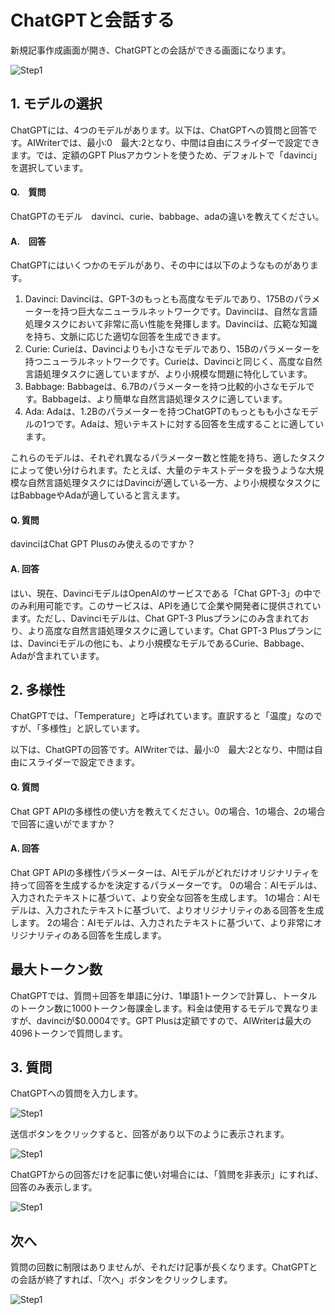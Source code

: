 # ChatGPTと会話する

新規記事作成画面が開き、ChatGPTとの会話ができる画面になります。

![Step1](../images/06_postSteps/05-01-creatPost03.png)

## 1. モデルの選択

ChatGPTには、4つのモデルがあります。以下は、ChatGPTへの質問と回答です。AIWriterでは、最小:0　最大:2となり、中間は自由にスライダーで設定できます。では、定額のGPT Plusアカウントを使うため、デフォルトで「davinci」を選択しています。

#### Q.　質問

ChatGPTのモデル　davinci、curie、babbage、adaの違いを教えてください。

#### A.　回答

ChatGPTにはいくつかのモデルがあり、その中には以下のようなものがあります。

1.  Davinci: Davinciは、GPT-3のもっとも高度なモデルであり、175Bのパラメーターを持つ巨大なニューラルネットワークです。Davinciは、自然な言語処理タスクにおいて非常に高い性能を発揮します。Davinciは、広範な知識を持ち、文脈に応じた適切な回答を生成できます。
2.  Curie: Curieは、Davinciよりも小さなモデルであり、15Bのパラメーターを持つニューラルネットワークです。Curieは、Davinciと同じく、高度な自然言語処理タスクに適していますが、より小規模な問題に特化しています。
3.  Babbage: Babbageは、6.7Bのパラメーターを持つ比較的小さなモデルです。Babbageは、より簡単な自然言語処理タスクに適しています。
4.  Ada: Adaは、1.2Bのパラメーターを持つChatGPTのもっともも小さなモデルの1つです。Adaは、短いテキストに対する回答を生成することに適しています。

これらのモデルは、それぞれ異なるパラメーター数と性能を持ち、適したタスクによって使い分けられます。たとえば、大量のテキストデータを扱うような大規模な自然言語処理タスクにはDavinciが適している一方、より小規模なタスクにはBabbageやAdaが適していると言えます。

#### Q. 質問

davinciはChat GPT Plusのみ使えるのですか？

#### A. 回答

はい、現在、DavinciモデルはOpenAIのサービスである「Chat GPT-3」の中でのみ利用可能です。このサービスは、APIを通じて企業や開発者に提供されています。ただし、Davinciモデルは、Chat GPT-3 Plusプランにのみ含まれており、より高度な自然言語処理タスクに適しています。Chat GPT-3 Plusプランには、Davinciモデルの他にも、より小規模なモデルであるCurie、Babbage、Adaが含まれています。

## 2. 多様性

ChatGPTでは、「Temperature」と呼ばれています。直訳すると「温度」なのですが、「多様性」と訳しています。

以下は、ChatGPTの回答です。AIWriterでは、最小:0　最大:2となり、中間は自由にスライダーで設定できます。

#### Q. 質問

Chat GPT APIの多様性の使い方を教えてください。0の場合、1の場合、2の場合で回答に違いがでますか？

#### A. 回答

Chat GPT APIの多様性パラメーターは、AIモデルがどれだけオリジナリティを持って回答を生成するかを決定するパラメーターです。 0の場合：AIモデルは、入力されたテキストに基づいて、より安全な回答を生成します。 1の場合：AIモデルは、入力されたテキストに基づいて、よりオリジナリティのある回答を生成します。 2の場合：AIモデルは、入力されたテキストに基づいて、より非常にオリジナリティのある回答を生成します。

## 最大トークン数

ChatGPTでは、質問＋回答を単語に分け、1単語1トークンで計算し、トータルのトークン数に1000トークン毎課金します。料金は使用するモデルで異なりますが、davinciが$0.0004です。GPT Plusは定額ですので、AIWriterは最大の4096トークンで質問します。

## 3. 質問

ChatGPTへの質問を入力します。

![Step1](../images/06_postSteps/05-01-creatPost04.png)

送信ボタンをクリックすると、回答があり以下のように表示されます。

![Step1](../images/06_postSteps/05-01-creatPost05.png)

ChatGPTからの回答だけを記事に使い対場合には、「質問を非表示」にすれば、回答のみ表示します。

![Step1](../images/06_postSteps/06_withoutPrompt02.png)

## 次へ

質問の回数に制限はありませんが、それだけ記事が長くなります。ChatGPTとの会話が終了すれば、「次へ」ボタンをクリックします。

![Step1](../images/06_postSteps/05-01-creatPost06.png)
